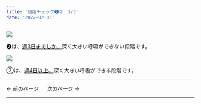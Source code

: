 ```yaml
---
title: '段階チェック➋②　3/3'
date: '2022-02-03'
---
```

![](/images/012_1.jpg)

➋は、[週3日までしか、]()深く大きい呼吸ができない段階です。   

![](/images/012_2.jpg)

②は、[週4日以上、]()深く大きい呼吸ができる段階です。

***
[ ← 前のページ ](/posts/012-2)　[ 次のページ → ](/posts/0123-1)
***
